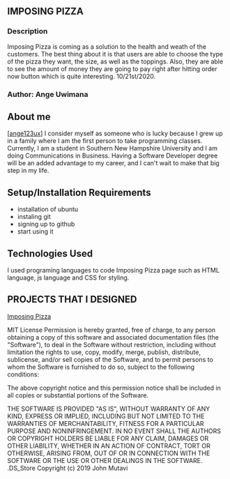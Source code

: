 ## IMPOSING PIZZA

### Description
Imposing Pizza is coming as a solution to the health and weath of the customers. The best thing about it is that users are able to choose the type of the pizza they want, the size, as well as the toppings. Also, they are able to see the amount of money they are going to pay right after hitting order now button which is quite interesting.
10/21st/2020.

### Author: Ange Uwimana

## About me
[[ange123ux](https://github.com/ange123ux/imposing-pizza)]
I consider myself as someone who is lucky because I grew up in a family where I am the first person to take programming classes. Currently, I am a student in Southern New Hampshire University and I am doing Communications in Business. Having a Software Developer degree will be an added advantage to my career, and I can't wait to make that big step in my life. 

## Setup/Installation Requirements

* installation of ubuntu
* instaling git
* signing up to github 
* start using it
## Technologies Used
I used programing languages to code Imposing Pizza page such as HTML language, js language and CSS for styling.

  ## PROJECTS THAT I DESIGNED
[Imposing Pizza](https://ange123ux.github.io/imposing-pizza/)

MIT License
Permission is hereby granted, free of charge, to any person obtaining a copy
of this software and associated documentation files (the "Software"), to deal
in the Software without restriction, including without limitation the rights
to use, copy, modify, merge, publish, distribute, sublicense, and/or sell
copies of the Software, and to permit persons to whom the Software is
furnished to do so, subject to the following conditions:

The above copyright notice and this permission notice shall be included in all
copies or substantial portions of the Software.

THE SOFTWARE IS PROVIDED "AS IS", WITHOUT WARRANTY OF ANY KIND, EXPRESS OR
IMPLIED, INCLUDING BUT NOT LIMITED TO THE WARRANTIES OF MERCHANTABILITY,
FITNESS FOR A PARTICULAR PURPOSE AND NONINFRINGEMENT. IN NO EVENT SHALL THE
AUTHORS OR COPYRIGHT HOLDERS BE LIABLE FOR ANY CLAIM, DAMAGES OR OTHER
LIABILITY, WHETHER IN AN ACTION OF CONTRACT, TORT OR OTHERWISE, ARISING FROM,
OUT OF OR IN CONNECTION WITH THE SOFTWARE OR THE USE OR OTHER DEALINGS IN THE
SOFTWARE.
.DS_Store
Copyright (c) 2019 John Mutavi